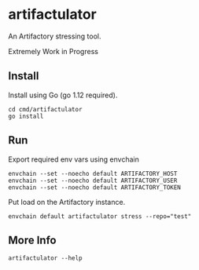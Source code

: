 # artifactulator

An Artifactory stressing tool.

Extremely Work in Progress

## Install

Install using Go (go 1.12 required).

```
cd cmd/artifactulator
go install
```

## Run

Export required env vars using envchain

```
envchain --set --noecho default ARTIFACTORY_HOST
envchain --set --noecho default ARTIFACTORY_USER
envchain --set --noecho default ARTIFACTORY_TOKEN
```

Put load on the Artifactory instance.

```
envchain default artifactulator stress --repo="test"
```

## More Info

```
artifactulator --help
```
